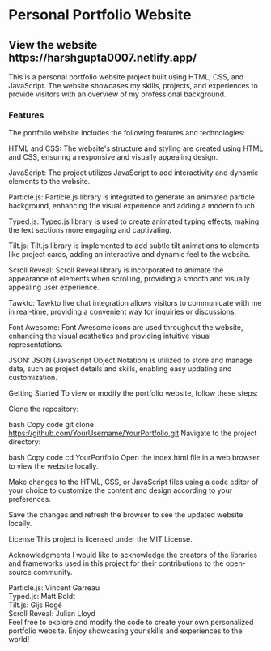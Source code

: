 <h1> Personal Portfolio Website</h1>
<h2> View the website <a>https://harshgupta0007.netlify.app/</a></h2>
This is a personal portfolio website project built using HTML, CSS, and JavaScript. The website showcases my skills, projects, and experiences to provide visitors with an overview of my professional background.

<h3>Features</h3>
The portfolio website includes the following features and technologies:

HTML and CSS: The website's structure and styling are created using HTML and CSS, ensuring a responsive and visually appealing design.

JavaScript: The project utilizes JavaScript to add interactivity and dynamic elements to the website.

Particle.js: Particle.js library is integrated to generate an animated particle background, enhancing the visual experience and adding a modern touch.

Typed.js: Typed.js library is used to create animated typing effects, making the text sections more engaging and captivating.

Tilt.js: Tilt.js library is implemented to add subtle tilt animations to elements like project cards, adding an interactive and dynamic feel to the website.

Scroll Reveal: Scroll Reveal library is incorporated to animate the appearance of elements when scrolling, providing a smooth and visually appealing user experience.

Tawkto: Tawkto live chat integration allows visitors to communicate with me in real-time, providing a convenient way for inquiries or discussions.

Font Awesome: Font Awesome icons are used throughout the website, enhancing the visual aesthetics and providing intuitive visual representations.

JSON: JSON (JavaScript Object Notation) is utilized to store and manage data, such as project details and skills, enabling easy updating and customization.

Getting Started
To view or modify the portfolio website, follow these steps:

Clone the repository:

bash
Copy code
git clone https://github.com/YourUsername/YourPortfolio.git
Navigate to the project directory:

bash
Copy code
cd YourPortfolio
Open the index.html file in a web browser to view the website locally.

Make changes to the HTML, CSS, or JavaScript files using a code editor of your choice to customize the content and design according to your preferences.

Save the changes and refresh the browser to see the updated website locally.

License
This project is licensed under the MIT License.

Acknowledgments
I would like to acknowledge the creators of the libraries and frameworks used in this project for their contributions to the open-source community.

Particle.js: Vincent Garreau <br>
Typed.js: Matt Boldt<br>
Tilt.js: Gijs Rogé<br>
Scroll Reveal: Julian Lloyd<br>
Feel free to explore and modify the code to create your own personalized portfolio website. Enjoy showcasing your skills and experiences to the world!

